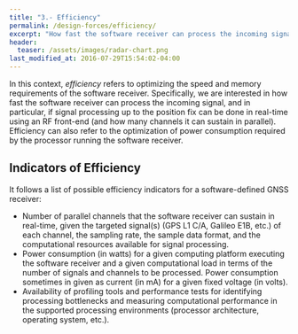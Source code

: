 ```yaml
---
title: "3.- Efficiency"
permalink: /design-forces/efficiency/
excerpt: "How fast the software receiver can process the incoming signal, and in particular how many channels it can sustain in parallel."
header:
  teaser: /assets/images/radar-chart.png
last_modified_at: 2016-07-29T15:54:02-04:00
---
```


In this context, _efficiency_ refers to optimizing the speed and memory requirements of the software receiver. Specifically, we are interested in how fast the software receiver can process the incoming signal, and in particular, if signal processing up to the position fix can be done in real-time using an RF front-end (and how many channels it can sustain in parallel). Efficiency can also refer to the optimization of power consumption required by the processor running the software receiver.


## Indicators of Efficiency

It follows a list of possible efficiency indicators for a software-defined GNSS receiver:

* Number of parallel channels that the software receiver can sustain in real-time, given the targeted signal(s) (GPS L1 C/A, Galileo E1B, etc.) of each channel, the sampling rate, the sample data format, and the computational resources available for signal processing.
* Power consumption (in watts) for a given computing platform executing the software receiver and a given computational load in terms of the number of signals and channels to be processed. Power consumption sometimes in given as current (in mA) for a given fixed voltage (in volts).
* Availability of profiling tools and performance tests for identifying processing bottlenecks and measuring computational performance in the supported processing environments (processor architecture, operating system, etc.).
